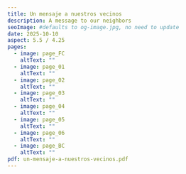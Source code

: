 ```yaml
---
title: Un mensaje a nuestros vecinos
description: A message to our neighbors
seoImage: #defaults to og-image.jpg, no need to update
date: 2025-10-10
aspect: 5.5 / 4.25
pages:
  - image: page_FC
    altText: ""
  - image: page_01
    altText: ""
  - image: page_02
    altText: ""
  - image: page_03
    altText: ""
  - image: page_04
    altText: ""
  - image: page_05
    altText: ""
  - image: page_06
    altText: ""
  - image: page_BC
    altText: ""
pdf: un-mensaje-a-nuestros-vecinos.pdf
---
```

